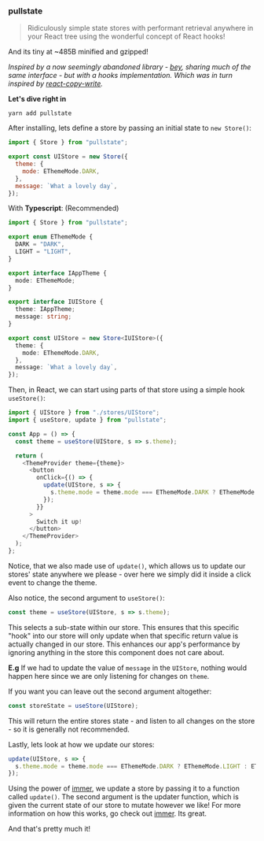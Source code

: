 ### pullstate

> Ridiculously simple state stores with performant retrieval anywhere
in your React tree using the wonderful concept of React hooks!

And its tiny at ~485B minified and gzipped!

_Inspired by a now seemingly abandoned library - [bey](https://github.com/jamiebuilds/bey), sharing
much of the same interface - but with a hooks implementation. Which was in turn inspired by
[react-copy-write](https://github.com/aweary/react-copy-write)._

**Let's dive right in**

```
yarn add pullstate
```

After installing, lets define a store by passing an initial state to `new Store()`:

```javascript
import { Store } from "pullstate";

export const UIStore = new Store({
  theme: {
    mode: EThemeMode.DARK,
  },
  message: `What a lovely day`,
});
```

With **Typescript**: (Recommended)

```typescript
import { Store } from "pullstate";

export enum EThemeMode {
  DARK = "DARK",
  LIGHT = "LIGHT",
}

export interface IAppTheme {
  mode: EThemeMode;
}

export interface IUIStore {
  theme: IAppTheme;
  message: string;
}

export const UIStore = new Store<IUIStore>({
  theme: {
    mode: EThemeMode.DARK,
  },
  message: `What a lovely day`,
});
```

Then, in React, we can start using parts of that store using a simple hook `useStore()`:

```typescript jsx
import { UIStore } from "./stores/UIStore";
import { useStore, update } from "pullstate";

const App = () => {
  const theme = useStore(UIStore, s => s.theme);

  return (
    <ThemeProvider theme={theme}>
      <button
        onClick={() => {
          update(UIStore, s => {
            s.theme.mode = theme.mode === EThemeMode.DARK ? EThemeMode.LIGHT : EThemeMode.DARK;
          });
        }}
      >
        Switch it up!
      </button>
    </ThemeProvider>
  );
};
```

Notice, that we also made use of `update()`, which allows us to update our stores' state anywhere
we please - over here we simply did it inside a click event to change the theme.

Also notice, the second argument to `useStore()`:

```typescript jsx
const theme = useStore(UIStore, s => s.theme);
```

This selects a sub-state within our store. This ensures that this specific "hook" into
our store will only update when that specific return value is actually
changed in our store. This enhances our app's performance by ignoring anything in the store
this component does not care about.

**E.g** If we had to update the value of `message` in the `UIStore`, nothing would happen here since we are only listening
for changes on `theme`.

If you want you can leave out the second argument altogether:
```typescript
const storeState = useStore(UIStore);
```

This will return the entire stores state - and listen to all changes on the store - so it is generally not recommended.

Lastly, lets look at how we update our stores:

```typescript jsx
update(UIStore, s => {
  s.theme.mode = theme.mode === EThemeMode.DARK ? EThemeMode.LIGHT : EThemeMode.DARK;
});
```

Using the power of [immer](https://github.com/mweststrate/immer), we update a store by passing
it to a function called `update()`. The second argument is the updater function, which is given
the current state of our store to mutate however we like! For more information on how this works,
go check out [immer](https://github.com/mweststrate/immer). Its great.

And that's pretty much it!